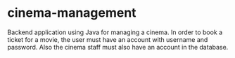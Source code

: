 # cinema-management
Backend application using Java for managing a cinema. In order to book a ticket for a movie, the user must have an account with username and password. Also the cinema staff must also have an account in the database. 
